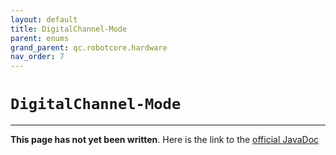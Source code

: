 ```yaml
---
layout: default
title: DigitalChannel-Mode
parent: enums
grand_parent: qc.robotcore.hardware
nav_order: 7
---
```

# `DigitalChannel-Mode`
---
**This page has not yet been written**. Here is the link to the [official JavaDoc](https://ftctechnh.github.io/ftc_app/doc/javadoc/com/qualcomm/robotcore/hardware/DigitalChannel.Mode.html)
        